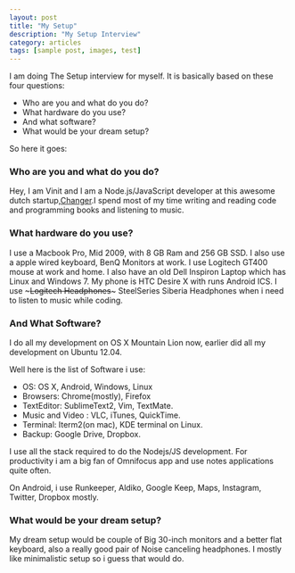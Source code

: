 ```yaml
---
layout: post
title: "My Setup"
description: "My Setup Interview"
category: articles
tags: [sample post, images, test]
---
```

I am doing The Setup interview for myself. It is basically based on these four questions:

- Who are you and what do you do?
- What hardware do you use?
- And what software?
- What would be your dream setup?

So here it goes:

### Who are you and what do you do?

Hey, I am Vinit and I am a Node.js/JavaScript developer at this awesome dutch startup,[Changer](http://changer.nl).I spend most of my time writing and reading code and programming books and listening to music.

### What hardware do you use?

I use a Macbook Pro, Mid 2009, with 8 GB Ram and 256 GB SSD. I also use a apple wired keyboard, BenQ Monitors at work. I use Logitech GT400 mouse at work and home. 
I also have an old Dell Inspiron Laptop which has Linux and Windows 7.
My phone is HTC Desire X with runs Android ICS.
I use ~~~Logitech Headphones~~~ SteelSeries Siberia Headphones when i need to listen to music while coding.

### And What Software?

I do all my development on OS X Mountain Lion now, earlier did all my development on Ubuntu 12.04. 

Well here is the list of Software i use:

- OS: OS X, Android, Windows, Linux
- Browsers: Chrome(mostly), Firefox
- TextEditor: SublimeText2, Vim, TextMate.
- Music and Video : VLC, iTunes, QuickTime.
- Terminal: Iterm2(on mac), KDE terminal on Linux.
- Backup: Google Drive, Dropbox.

I use all the stack required to do the Nodejs/JS development.
For productivity i am a big fan of Omnifocus app and use notes applications quite often.

On Android, i use Runkeeper, Aldiko, Google Keep, Maps, Instagram, Twitter, Dropbox mostly.

### What would be your dream setup?

My dream setup would be couple of Big 30-inch monitors and a better flat keyboard, also a really good pair of Noise canceling headphones.
I mostly like minimalistic setup so i guess that would do.



